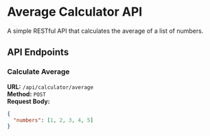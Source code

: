 # Average Calculator API

A simple RESTful API that calculates the average of a list of numbers.

## API Endpoints

### Calculate Average

**URL:** `/api/calculator/average`  
**Method:** `POST`  
**Request Body:**
```json
{
  "numbers": [1, 2, 3, 4, 5]
}